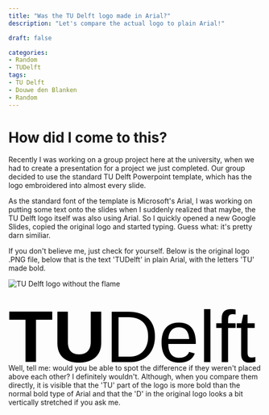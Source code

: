 ```yaml
---
title: "Was the TU Delft logo made in Arial?"
description: "Let's compare the actual logo to plain Arial!"

draft: false

categories:
- Random
- TUDelft
tags:
- TU Delft
- Douwe den Blanken
- Random
---
```


# How did I come to this?

Recently I was working on a group project here at the university, when we had to create a presentation for a project we just completed. Our group decided to use the standard TU Delft Powerpoint template, which has the logo embroidered into almost every slide.

As the standard font of the template is Microsoft's Arial, I was working on putting some text onto the slides when I suddenly realized that maybe, the TU Delft logo itself was also using Arial. So I quickly opened a new Google Slides, copied the original logo and started typing. Guess what: it's pretty darn similiar.

If you don't believe me, just check for yourself. Below is the original logo .PNG file, below that is the text 'TUDelft' in plain Arial, with the letters 'TU' made bold.

![TU Delft logo without the flame](/static/img/tu-delft-logo-bw-wo-flame.png)
<div style="font-family: Arial, sans-serif; font-size: 145px; color: black; margin-bottom: -45px;"><b>TU</b><span>Delft</span></div>

Well, tell me: would you be able to spot the difference if they weren't placed above each other? I definitely wouldn't. Although, when you compare them directly, it is visible that the 'TU' part of the logo is more bold than the normal bold type of Arial and that the 'D' in the original logo looks a bit vertically stretched if you ask me.